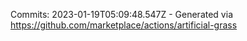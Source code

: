 Commits: 2023-01-19T05:09:48.547Z - Generated via https://github.com/marketplace/actions/artificial-grass
<br>
